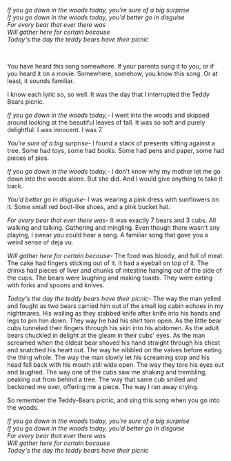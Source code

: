 *If you go down in the woods today, you're sure of a big surprise*  
*If you go down in the woods today, you'd better go in disguise*  
*For every bear that ever there was*  
*Will gather here for certain because*  
*Today's the day the teddy bears have their picnic*

&#x200B;

You have heard this song somewhere. If your parents sung it to you, or if you heard it on a movie. Somewhere, somehow, you know this song. Or at least, it sounds familiar. 

I know each lyric so, so well. It was the day that I interrupted the Teddy Bears picnic.

*If you go down in the woods today,-* I went into the woods and skipped around looking at the beautiful leaves of fall. It was so soft and purely delightful. I was innocent. I was 7.

*You're sure of a big surprise-* I found a stack of presents sitting against a tree. Some had toys, some had books. Some had pens and paper, some had pieces of pies.

*If you go down in the woods today,-* I don't know why my mother let me go down into the woods alone. But she did. And I would give anything to take it back.

*You'd better go in disguise-* I was wearing a pink dress with sunflowers on it. Some small red boot-like shoes, and a pink bucket hat.

*For every bear that ever there was-* It was exactly 7 bears and 3 cubs. All walking and talking. Gathering and mingling. Even though there wasn't any playing, I swear you could hear a song. A familiar song that gave you a weird sense of deja vu.

*Will gather here for certain because-* The food was bloody, and full of meat. The cake had fingers sticking out of it. It had a eyeball on top of it. The drinks had pieces of liver and chunks of intestine hanging out of the side of the cups. The bears were laughing and making toasts. They were eating with forks and spoons and knives. 

*Today's the day the teddy bears have their picnic-* The way the man yelled and fought as two bears carried him out of the small log cabin echoes in my nightmares. His wailing as they stabbed knife after knife into his hands and legs to pin him down. They way he had his shirt torn open. As the little bear cubs tunneled their fingers through his skin into his abdomen. As the adult bears chuckled in delight at the gleam in their cubs' eyes. As the man screamed when the oldest bear shoved his hand straight through his chest and snatched his heart out. The way he nibbled on the valves before eating the thing whole. The way the man slowly let his screaming stop and his head fell back with his mouth still wide open. The way they tore his eyes out and laughed. The way one of the cubs saw me shaking and trembling, peaking out from behind a tree. The way that same cub smiled and beckoned me over, offering me a piece. The way I ran away crying.

So remember the Teddy-Bears picnic, and sing this song when you go into the woods.

*If you go down in the woods today, you're sure of a big surprise*  
*If you go down in the woods today, you'd better go in disguise*  
*For every bear that ever there was*  
*Will gather here for certain because*  
*Today's the day the teddy bears have their picnic*